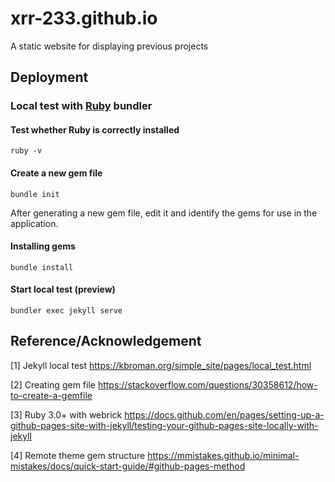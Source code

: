 # xrr-233.github.io
A static website for displaying previous projects

## Deployment

### Local test with [Ruby](https://rubyinstaller.org/downloads/) bundler

#### Test whether Ruby is correctly installed

```shell
ruby -v
```

#### Create a new gem file

```shell
bundle init
```

After generating a new gem file, edit it and identify the gems for use in the application.

#### Installing gems

```shell
bundle install
```

#### Start local test (preview)

```shell
bundler exec jekyll serve
```

## Reference/Acknowledgement

[1] Jekyll local test https://kbroman.org/simple_site/pages/local_test.html

[2] Creating gem file https://stackoverflow.com/questions/30358612/how-to-create-a-gemfile

[3] Ruby 3.0+ with webrick https://docs.github.com/en/pages/setting-up-a-github-pages-site-with-jekyll/testing-your-github-pages-site-locally-with-jekyll

[4] Remote theme gem structure https://mmistakes.github.io/minimal-mistakes/docs/quick-start-guide/#github-pages-method